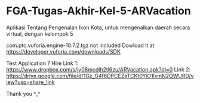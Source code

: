 # FGA-Tugas-Akhir-Kel-5-ARVacation
Aplikasi Tentang Pengenalan Ikon Kota, untuk mengenalkan daerah secara virtual, dengan kelompok 5

com.ptc.vuforia.engine-10.7.2.tgz not included
Dowload it at https://developer.vuforia.com/downloads/SDK

Test Application ?
Hire Link 1: https://www.dropbox.com/s/jy08mcdjh2tl6zu/ARVacation.apk?dl=0
     Link 2: https://drive.google.com/file/d/1Gz_O4f6DPCEZeTCKt0YiO1lxmN2QWURD/view?usp=share_link


Thank you
^_^
